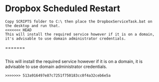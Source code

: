 # Dropbox Scheduled Restart
```
Copy SCRIPTS folder to C:\ then place the DropboxServiceTask.bat on the desktop and run that.
<<<<<<< HEAD
This will install the required service however if it is on a domain, 
it's advisable to use domain administrator credentials.
```
=======
```
```
This will install the required service however if it is on a domain, 
it is advisable to use domain administrator credentials.
```
>>>>>>> 513a916497e87c7251f750183cc0f4a32ceb6e5a
